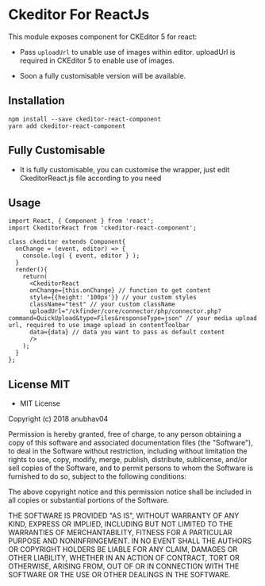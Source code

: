 Ckeditor For ReactJs
====================

This module exposes component for CKEditor 5 for react:
* Pass `uploadUrl` to unable use of images within editor. uploadUrl is required in CKEditor 5 to enable use of images.

* Soon a fully customisable version will be available.


## Installation
    npm install --save ckeditor-react-component
    yarn add ckeditor-react-component

## Fully Customisable
* It is fully customisable, you can customise the wrapper, just edit CkeditorReact.js file according to you need

## Usage
```es6
import React, { Component } from 'react';
import CkeditorReact from 'ckeditor-react-component';

class ckeditor extends Component{
  onChange = (event, editor) => {
    console.log( { event, editor } );
  }
  render(){
    return(
      <CkeditorReact
      onChange={this.onChange} // function to get content
      style={{height: '100px'}} // your custom styles
      className="test" // your custom className
      uploadUrl="/ckfinder/core/connector/php/connector.php?command=QuickUpload&type=Files&responseType=json" // your media upload url, required to use image upload in contentToolbar
      data={data} // data you want to pass as default content
      />
    );
  }
};
```

## License MIT
* MIT License

Copyright (c) 2018 anubhav04

Permission is hereby granted, free of charge, to any person obtaining a copy
of this software and associated documentation files (the "Software"), to deal
in the Software without restriction, including without limitation the rights
to use, copy, modify, merge, publish, distribute, sublicense, and/or sell
copies of the Software, and to permit persons to whom the Software is
furnished to do so, subject to the following conditions:

The above copyright notice and this permission notice shall be included in all
copies or substantial portions of the Software.

THE SOFTWARE IS PROVIDED "AS IS", WITHOUT WARRANTY OF ANY KIND, EXPRESS OR
IMPLIED, INCLUDING BUT NOT LIMITED TO THE WARRANTIES OF MERCHANTABILITY,
FITNESS FOR A PARTICULAR PURPOSE AND NONINFRINGEMENT. IN NO EVENT SHALL THE
AUTHORS OR COPYRIGHT HOLDERS BE LIABLE FOR ANY CLAIM, DAMAGES OR OTHER
LIABILITY, WHETHER IN AN ACTION OF CONTRACT, TORT OR OTHERWISE, ARISING FROM,
OUT OF OR IN CONNECTION WITH THE SOFTWARE OR THE USE OR OTHER DEALINGS IN THE
SOFTWARE.
